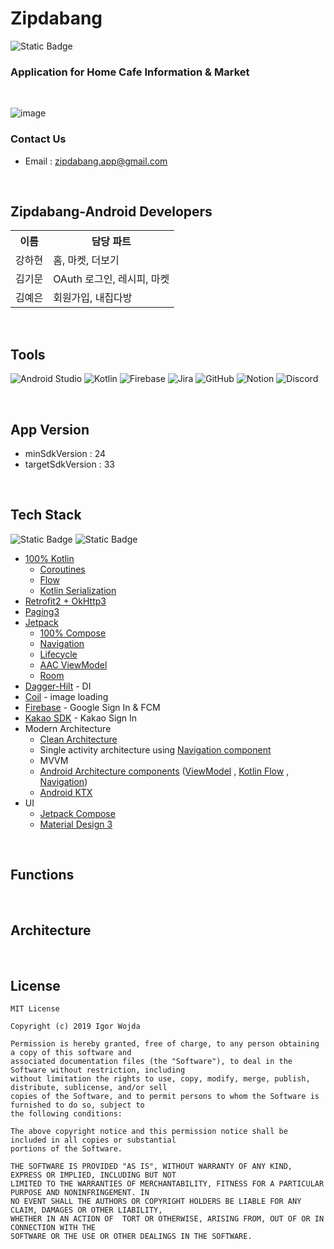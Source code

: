 # Zipdabang

![Static Badge](https://img.shields.io/badge/version-2.0.0-blue)

### Application for Home Cafe Information & Market

<br>

![image](https://github.com/zipdabang/android/assets/101035437/a6de08ad-4599-45e9-a8a3-bc3643d02ba0)

### Contact Us

* Email : zipdabang.app@gmail.com

<br>

## Zipdabang-Android Developers

<table>
    <tr><th>이름</th><th>담당 파트</th></tr>
    <tr><td>강하현</td><td>홈, 마켓, 더보기</td></tr>
    <tr><td>김기문</td><td>OAuth 로그인, 레시피, 마켓</td></tr>
    <tr><td>김예은</td><td>회원가입, 내집다방</td></tr>
</table>

<br>

## Tools

![Android Studio](https://img.shields.io/badge/Android%20Studio-3DDC84.svg?style=for-the-badge&logo=android-studio&logoColor=white)
![Kotlin](https://img.shields.io/badge/kotlin-%237F52FF.svg?style=for-the-badge&logo=kotlin&logoColor=white)
![Firebase](https://img.shields.io/badge/Firebase-039BE5?style=for-the-badge&logo=Firebase&logoColor=white)
![Jira](https://img.shields.io/badge/jira-%230A0FFF.svg?style=for-the-badge&logo=jira&logoColor=white)
![GitHub](https://img.shields.io/badge/github-%23121011.svg?style=for-the-badge&logo=github&logoColor=white)
![Notion](https://img.shields.io/badge/Notion-%23000000.svg?style=for-the-badge&logo=notion&logoColor=white)
![Discord](https://img.shields.io/badge/Discord-%235865F2.svg?style=for-the-badge&logo=discord&logoColor=white)

<br>

## App Version
* minSdkVersion : 24
* targetSdkVersion : 33

<br>

## Tech Stack

![Static Badge](https://img.shields.io/badge/100%25-Kotlin-blue)
![Static Badge](https://img.shields.io/badge/100%25-Compose-green)

* [100% Kotlin](https://kotlinlang.org/)
    + [Coroutines](https://kotlinlang.org/docs/reference/coroutines-overview.html)
    + [Flow](https://kotlinlang.org/docs/flow.html)
    + [Kotlin Serialization](https://kotlinlang.org/docs/serialization.html)
* [Retrofit2 + OkHttp3](https://square.github.io/retrofit/)
* [Paging3](https://developer.android.com/topic/libraries/architecture/paging/v3-overview)
* [Jetpack](https://developer.android.com/jetpack)
    * [100% Compose](https://developer.android.com/jetpack/compose) 
    * [Navigation](https://developer.android.com/topic/libraries/architecture/navigation/)
    * [Lifecycle](https://developer.android.com/topic/libraries/architecture/lifecycle)
    * [AAC ViewModel](https://developer.android.com/topic/libraries/architecture/viewmodel)
    * [Room](https://developer.android.com/jetpack/androidx/releases/room)
* [Dagger-Hilt](https://dagger.dev/hilt/) - DI
* [Coil](https://github.com/coil-kt/coil) - image loading
* [Firebase](https://firebase.google.com/docs) - Google Sign In & FCM
* [Kakao SDK](https://developers.kakao.com/docs/latest/ko/kakaologin/android) - Kakao Sign In
* Modern Architecture
    * [Clean Architecture](https://blog.cleancoder.com/uncle-bob/2012/08/13/the-clean-architecture.html)
    * Single activity architecture
      using [Navigation component](https://developer.android.com/guide/navigation/navigation-getting-started)
    * MVVM
    * [Android Architecture components](https://developer.android.com/topic/libraries/architecture)
      ([ViewModel](https://developer.android.com/topic/libraries/architecture/viewmodel)
      , [Kotlin Flow](https://kotlinlang.org/docs/flow.html)
      , [Navigation](https://developer.android.com/jetpack/androidx/releases/navigation))
    * [Android KTX](https://developer.android.com/kotlin/ktx)
* UI
    * [Jetpack Compose](https://developer.android.com/jetpack/compose)
    * [Material Design 3](https://m3.material.io/)

<br>

## Functions


<br>

## Architecture


<br>

## License
```
MIT License

Copyright (c) 2019 Igor Wojda

Permission is hereby granted, free of charge, to any person obtaining a copy of this software and
associated documentation files (the "Software"), to deal in the Software without restriction, including
without limitation the rights to use, copy, modify, merge, publish, distribute, sublicense, and/or sell
copies of the Software, and to permit persons to whom the Software is furnished to do so, subject to
the following conditions:

The above copyright notice and this permission notice shall be included in all copies or substantial
portions of the Software.

THE SOFTWARE IS PROVIDED "AS IS", WITHOUT WARRANTY OF ANY KIND, EXPRESS OR IMPLIED, INCLUDING BUT NOT
LIMITED TO THE WARRANTIES OF MERCHANTABILITY, FITNESS FOR A PARTICULAR PURPOSE AND NONINFRINGEMENT. IN
NO EVENT SHALL THE AUTHORS OR COPYRIGHT HOLDERS BE LIABLE FOR ANY CLAIM, DAMAGES OR OTHER LIABILITY,
WHETHER IN AN ACTION OF  TORT OR OTHERWISE, ARISING FROM, OUT OF OR IN CONNECTION WITH THE
SOFTWARE OR THE USE OR OTHER DEALINGS IN THE SOFTWARE.
```